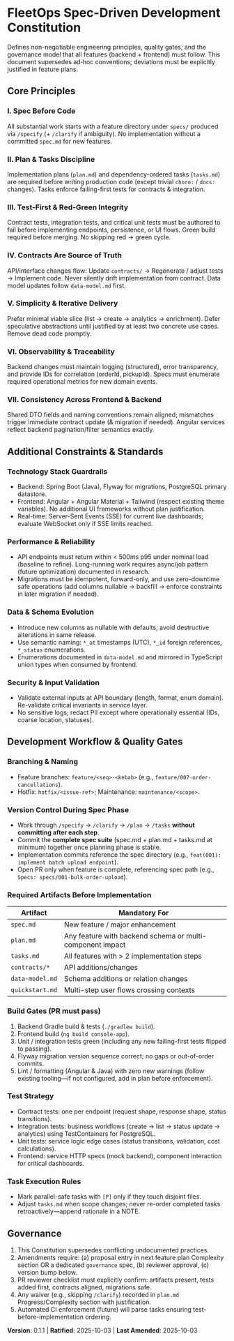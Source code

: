 # FleetOps Spec-Driven Development Constitution

Defines non-negotiable engineering principles, quality gates, and the governance model that all features (backend + frontend) must follow. This document supersedes ad‑hoc conventions; deviations must be explicitly justified in feature plans.

## Core Principles

### I. Spec Before Code
All substantial work starts with a feature directory under `specs/` produced via `/specify` (+ `/clarify` if ambiguity). No implementation without a committed `spec.md` for new features.

### II. Plan & Tasks Discipline
Implementation plans (`plan.md`) and dependency-ordered tasks (`tasks.md`) are required before writing production code (except trivial `chore:` / `docs:` changes). Tasks enforce failing-first tests for contracts & integration.

### III. Test-First & Red-Green Integrity
Contract tests, integration tests, and critical unit tests must be authored to fail before implementing endpoints, persistence, or UI flows. Green build required before merging. No skipping red → green cycle.

### IV. Contracts Are Source of Truth
API/interface changes flow: Update `contracts/` → Regenerate / adjust tests → Implement code. Never silently drift implementation from contract. Data model updates follow `data-model.md` first.

### V. Simplicity & Iterative Delivery
Prefer minimal viable slice (list → create → analytics → enrichment). Defer speculative abstractions until justified by at least two concrete use cases. Remove dead code promptly.

### VI. Observability & Traceability
Backend changes must maintain logging (structured), error transparency, and provide IDs for correlation (orderId, pickupId). Specs must enumerate required operational metrics for new domain events.

### VII. Consistency Across Frontend & Backend
Shared DTO fields and naming conventions remain aligned; mismatches trigger immediate contract update (& migration if needed). Angular services reflect backend pagination/filter semantics exactly.

## Additional Constraints & Standards

### Technology Stack Guardrails
- Backend: Spring Boot (Java), Flyway for migrations, PostgreSQL primary datastore.
- Frontend: Angular + Angular Material + Tailwind (respect existing theme variables). No additional UI frameworks without plan justification.
- Real-time: Server-Sent Events (SSE) for current live dashboards; evaluate WebSocket only if SSE limits reached.

### Performance & Reliability
- API endpoints must return within < 500ms p95 under nominal load (baseline to refine). Long-running work requires async/job pattern (future optimization) documented in research.
- Migrations must be idempotent, forward-only, and use zero-downtime safe operations (add columns nullable → backfill → enforce constraints in later migration if needed).

### Data & Schema Evolution
- Introduce new columns as nullable with defaults; avoid destructive alterations in same release.
- Use semantic naming: `*_at` timestamps (UTC), `*_id` foreign references, `*_status` enumerations.
- Enumerations documented in `data-model.md` and mirrored in TypeScript union types when consumed by frontend.

### Security & Input Validation
- Validate external inputs at API boundary (length, format, enum domain). Re-validate critical invariants in service layer.
- No sensitive logs; redact PII except where operationally essential (IDs, coarse location, statuses).

## Development Workflow & Quality Gates

### Branching & Naming
- Feature branches: `feature/<seq>-<kebab>` (e.g., `feature/007-order-cancellations`).
- Hotfix: `hotfix/<issue-ref>`; Maintenance: `maintenance/<scope>`.

### Version Control During Spec Phase
- Work through `/specify` → `/clarify` → `/plan` → `/tasks` **without committing after each step**.
- Commit the **complete spec suite** (spec.md + plan.md + tasks.md at minimum) together once planning phase is stable.
- Implementation commits reference the spec directory (e.g., `feat(001): implement batch upload endpoint`).
- Open PR only when feature is complete, referencing spec path (e.g., `Specs: specs/001-bulk-order-upload`).

### Required Artifacts Before Implementation
| Artifact | Mandatory For |
|----------|---------------|
| `spec.md` | New feature / major enhancement |
| `plan.md` | Any feature with backend schema or multi-component impact |
| `tasks.md` | All features with > 2 implementation steps |
| `contracts/*` | API additions/changes |
| `data-model.md` | Schema additions or relation changes |
| `quickstart.md` | Multi-step user flows crossing contexts |

### Build Gates (PR must pass)
1. Backend Gradle build & tests (`./gradlew build`).
2. Frontend build (`ng build console-app`).
3. Unit / integration tests green (including any new failing-first tests flipped to passing).
4. Flyway migration version sequence correct; no gaps or out-of-order commits.
5. Lint / formatting (Angular & Java) with zero new warnings (follow existing tooling—if not configured, add in plan before enforcement). 

### Test Strategy
- Contract tests: one per endpoint (request shape, response shape, status transitions). 
- Integration tests: business workflows (create → list → status update → analytics) using TestContainers for PostgreSQL.
- Unit tests: service logic edge cases (status transitions, validation, cost calculations).
- Frontend: service HTTP specs (mock backend), component interaction for critical dashboards.

### Task Execution Rules
- Mark parallel-safe tasks with `[P]` only if they touch disjoint files.
- Adjust `tasks.md` when scope changes; never re-order completed tasks retroactively—append rationale in a NOTE.

## Governance

1. This Constitution supersedes conflicting undocumented practices. 
2. Amendments require: (a) proposal entry in next feature plan Complexity section OR a dedicated `governance` spec, (b) reviewer approval, (c) version bump below.
3. PR reviewer checklist must explicitly confirm: artifacts present, tests added first, contracts aligned, migrations safe.
4. Any waiver (e.g., skipping `/clarify`) recorded in `plan.md` Progress/Complexity section with justification.
5. Automated CI enforcement (future) will parse tasks ensuring test-before-implementation ordering.

**Version**: 0.1.1 | **Ratified**: 2025-10-03 | **Last Amended**: 2025-10-03
